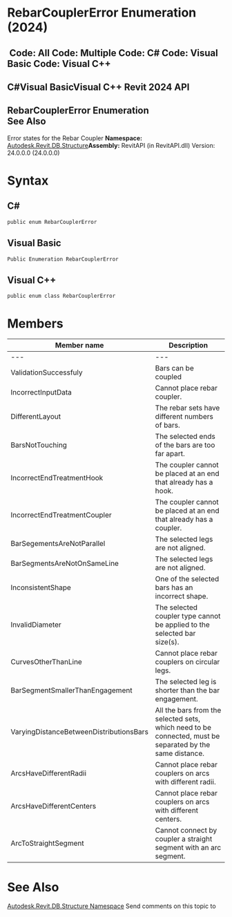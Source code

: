 # RebarCouplerError Enumeration (2024)

﻿
 Code: All Code: Multiple Code: C# Code: Visual Basic Code: Visual C++   
---  
C#Visual BasicVisual C++
Revit 2024 API  
---  
RebarCouplerError Enumeration  
See Also  
---  
Error states for the Rebar Coupler 
**Namespace:** [Autodesk.Revit.DB.Structure](d586b341-f687-9d90-e96d-255806b7d4fc.md "Autodesk.Revit.DB.Structure Namespace")**Assembly:** RevitAPI (in RevitAPI.dll) Version: 24.0.0.0 (24.0.0.0)
# Syntax
C#  
---  
```text
public enum RebarCouplerError
```
  
Visual Basic  
---  
```text
Public Enumeration RebarCouplerError
```
  
Visual C++  
---  
```text
public enum class RebarCouplerError
```
  
# Members
| Member name | Description |
| --- | --- |
| --- | --- |
| ValidationSuccessfuly | Bars can be coupled |
| IncorrectInputData | Cannot place rebar coupler. |
| DifferentLayout | The rebar sets have different numbers of bars. |
| BarsNotTouching | The selected ends of the bars are too far apart. |
| IncorrectEndTreatmentHook | The coupler cannot be placed at an end that already has a hook. |
| IncorrectEndTreatmentCoupler | The coupler cannot be placed at an end that already has a coupler. |
| BarSegementsAreNotParallel | The selected legs are not aligned. |
| BarSegmentsAreNotOnSameLine | The selected legs are not aligned. |
| InconsistentShape | One of the selected bars has an incorrect shape. |
| InvalidDiameter | The selected coupler type cannot be applied to the selected bar size(s). |
| CurvesOtherThanLine | Cannot place rebar couplers on circular legs. |
| BarSegmentSmallerThanEngagement | The selected leg is shorter than the bar engagement. |
| VaryingDistanceBetweenDistributionsBars | All the bars from the selected sets, which need to be connected, must be separated by the same distance. |
| ArcsHaveDifferentRadii | Cannot place rebar couplers on arcs with different radii. |
| ArcsHaveDifferentCenters | Cannot place rebar couplers on arcs with different centers. |
| ArcToStraightSegment | Cannot connect by coupler a straight segment with an arc segment. |

# See Also
[Autodesk.Revit.DB.Structure Namespace](d586b341-f687-9d90-e96d-255806b7d4fc.md "Autodesk.Revit.DB.Structure Namespace")
Send comments on this topic to 